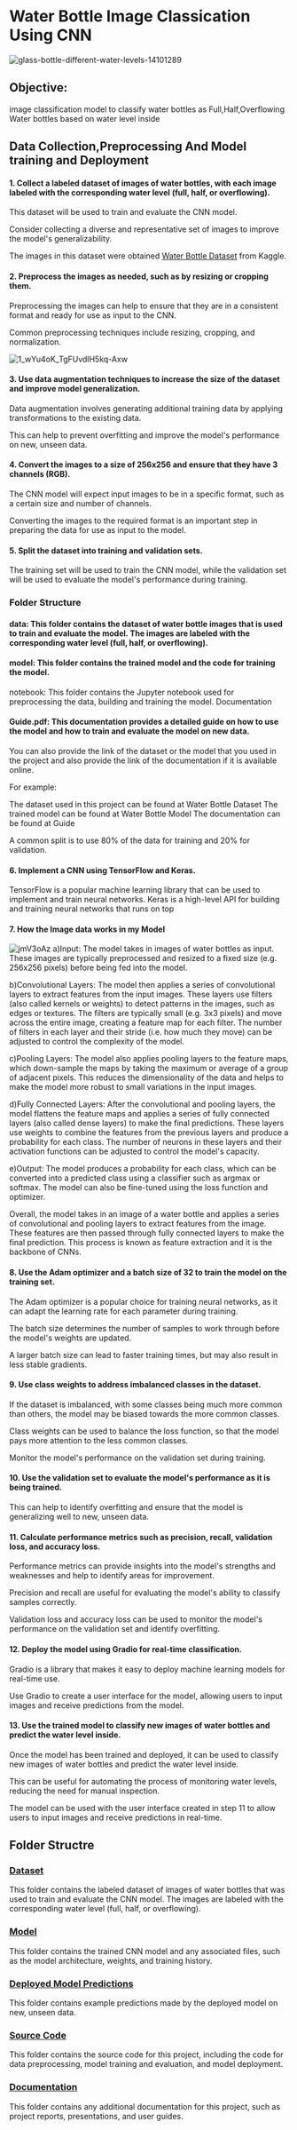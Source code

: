 # Water Bottle Image Classication Using CNN
  ![glass-bottle-different-water-levels-14101289](https://user-images.githubusercontent.com/110838853/211681792-09189c4d-567b-4a9d-8857-c0979eecbfbc.jpg)

## Objective: 
image classification model to classify water bottles as Full,Half,Overflowing Water bottles based on water level inside

## Data Collection,Preprocessing And Model training and Deployment

#### 1.   Collect a labeled dataset of images of water bottles, with each image labeled with the corresponding water level (full, half, or overflowing).
This dataset will be used to train and evaluate the CNN model.

Consider collecting a diverse and representative set of images to improve the model's generalizability.

The images in this dataset were obtained [Water Bottle Dataset](https://www.kaggle.com/datasets/chethuhn/water-bottle-dataset)
from Kaggle.
#### 2.   Preprocess the images as needed, such as by resizing or cropping them.
Preprocessing the images can help to ensure that they are in a consistent format and ready for use as input to the CNN.

Common preprocessing techniques include resizing, cropping, and normalization.

![1_wYu4oK_TgFUvdlH5kq-Axw](https://user-images.githubusercontent.com/110838853/212464192-26a72a0a-1777-435c-a560-df02e641a83c.png)


#### 3. Use data augmentation techniques to increase the size of the dataset and improve model generalization.

Data augmentation involves generating additional training data by applying transformations to the existing data.

This can help to prevent overfitting and improve the model's performance on new, unseen data.
#### 4. Convert the images to a size of 256x256 and ensure that they have 3 channels (RGB).
The CNN model will expect input images to be in a specific format, such as a certain size and number of channels.

Converting the images to the required format is an important step in preparing the data for use as input to the model.
#### 5. Split the dataset into training and validation sets.
The training set will be used to train the CNN model, while the validation set will be used to evaluate the model's performance during training.




### Folder Structure
#### data: This folder contains the dataset of water bottle images that is used to train and evaluate the model. The images are labeled with the corresponding water level (full, half, or overflowing).
#### model: This folder contains the trained model and the code for training the model.
notebook: This folder contains the Jupyter notebook used for preprocessing the data, building and training the model.
Documentation
#### Guide.pdf: This documentation provides a detailed guide on how to use the model and how to train and evaluate the model on new data.
You can also provide the link of the dataset or the model that you used in the project and also provide the link of the documentation if it is available online.

For example:

The dataset used in this project can be found at Water Bottle Dataset
The trained model can be found at Water Bottle Model
The documentation can be found at Guide

A common split is to use 80% of the data for training and 20% for validation.

#### 6. Implement a CNN using TensorFlow and Keras.
TensorFlow is a popular machine learning library that can be used to implement and train neural networks.
Keras is a high-level API for building and training neural networks that runs on top



#### 7. How the Image data works in my Model 
![jmV3oAz](https://user-images.githubusercontent.com/110838853/212463553-57589f0e-b27c-448a-8bb7-9d2c4f6eb729.jpg)
a)Input: The model takes in images of water bottles as input. These images are typically preprocessed and resized to a fixed size (e.g. 256x256 pixels) before being fed into the model.

b)Convolutional Layers: The model then applies a series of convolutional layers to extract features from the input images. These layers use filters (also called kernels or weights) to detect patterns in the images, such as edges or textures. The filters are typically small (e.g. 3x3 pixels) and move across the entire image, creating a feature map for each filter. The number of filters in each layer and their stride (i.e. how much they move) can be adjusted to control the complexity of the model.

c)Pooling Layers: The model also applies pooling layers to the feature maps, which down-sample the maps by taking the maximum or average of a group of adjacent pixels. This reduces the dimensionality of the data and helps to make the model more robust to small variations in the input images.

d)Fully Connected Layers: After the convolutional and pooling layers, the model flattens the feature maps and applies a series of fully connected layers (also called dense layers) to make the final predictions. These layers use weights to combine the features from the previous layers and produce a probability for each class. The number of neurons in these layers and their activation functions can be adjusted to control the model's capacity.

e)Output: The model produces a probability for each class, which can be converted into a predicted class using a classifier such as argmax or softmax. The model can also be fine-tuned using the loss function and optimizer.

Overall, the model takes in an image of a water bottle and applies a series of convolutional and pooling layers to extract features from the image. These features are then passed through fully connected layers to make the final prediction. This process is known as feature extraction and it is the backbone of CNNs.




#### 8. Use the Adam optimizer and a batch size of 32 to train the model on the training set.
The Adam optimizer is a popular choice for training neural networks, as it can adapt the learning rate for each parameter during training.

The batch size determines the number of samples to work through before the model's weights are updated. 

A larger batch size can lead to faster training times, but may also result in less stable gradients.

#### 9. Use class weights to address imbalanced classes in the dataset.
If the dataset is imbalanced, with some classes being much more common than others, the model may be biased towards the more common classes.

Class weights can be used to balance the loss function, so that the model pays more attention to the less common classes.

Monitor the model's performance on the validation set during training.

#### 10. Use the validation set to evaluate the model's performance as it is being trained.

This can help to identify overfitting and ensure that the model is generalizing well to new, unseen data.

#### 11.  Calculate performance metrics such as precision, recall, validation loss, and accuracy loss.
Performance metrics can provide insights into the model's strengths and weaknesses and help to identify areas for improvement.

Precision and recall are useful for evaluating the model's ability to classify samples correctly.

Validation loss and accuracy loss can be used to monitor the model's performance on the validation set and identify overfitting.

#### 12.  Deploy the model using Gradio for real-time classification.
Gradio is a library that makes it easy to deploy machine learning models for real-time use.

Use Gradio to create a user interface for the model, allowing users to input images and receive predictions from the model.
#### 13.  Use the trained model to classify new images of water bottles and predict the water level inside.
Once the model has been trained and deployed, it can be used to classify new images of water bottles and predict the water level inside.

This can be useful for automating the process of monitoring water levels, reducing the need for manual inspection.

The model can be used with the user interface created in step 11 to allow users to input images and receive predictions in real-time.


## Folder Structre 

### [Dataset](https://github.com/chethanhn29/Water_bottle_classication_model/tree/main/Dataset)  
This folder contains the labeled dataset of images of water bottles that was used to train and evaluate the CNN model. The images are labeled with the corresponding water level (full, half, or overflowing).

### [Model](https://github.com/chethanhn29/Water_bottle_classication_model/tree/main/Model)
This folder contains the trained CNN model and any associated files, such as the model architecture, weights, and training history.

### [Deployed Model Predictions](https://github.com/chethanhn29/Water_bottle_classication_model/tree/main/Deployed%20Model%20Predictions)
This folder contains example predictions made by the deployed model on new, unseen data.

### [Source Code](https://github.com/chethanhn29/Water_bottle_classication_model/tree/main/Source%20Code)
This folder contains the source code for this project, including the code for data preprocessing, model training and evaluation, and model deployment.

### [Documentation](https://github.com/chethanhn29/Water_bottle_classication_model/tree/main/Documentation)
This folder contains any additional documentation for this project, such as project reports, presentations, and user guides.
